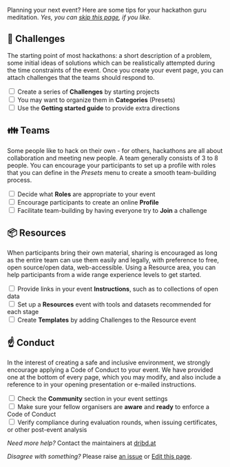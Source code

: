 Planning your next event? Here are some tips for your hackathon guru meditation. _Yes, you can [skip this page](/event/new), if you like._

## 🏁 Challenges

The starting point of most hackathons: a short description of a problem, some initial ideas of solutions which can be realistically attempted during the time constraints of the event. Once you create your event page, you can attach challenges that the teams should respond to.

<label><input type="checkbox"> Create a series of **Challenges** by starting projects </label><br>
<label><input type="checkbox"> You may want to organize them in **Categories** (Presets)  </label><br>
<label><input type="checkbox"> Use the **Getting started guide** to provide extra directions</label><br>

## 👪 Teams

Some people like to hack on their own - for others, hackathons are all about collaboration and meeting new people. A team generally consists of 3 to 8 people. You can encourage your participants to set up a profile with roles that you can define in the _Presets_ menu to create a smooth team-building process.

<label><input type="checkbox"> Decide what **Roles** are appropriate to your event </label><br>
<label><input type="checkbox"> Encourage participants to create an online **Profile** </label><br>
<label><input type="checkbox"> Facilitate team-building by having everyone try to **Join** a challenge </label><br>

## 📦 Resources

When participants bring their own material, sharing is encouraged as long as the entire team can use them easily and legally, with preference to free, open source/open data, web-accessible. Using a Resource area, you can help participants from a wide range experience levels to get started.

<label><input type="checkbox"> Provide links in your event **Instructions**, such as to collections of open data </label><br>
<label><input type="checkbox"> Set up a **Resources** event with tools and datasets recommended for each stage </label><br>
<label><input type="checkbox"> Create **Templates** by adding Challenges to the Resource event  </label><br>

## ☝️ Conduct

In the interest of creating a safe and inclusive environment, we strongly encourage applying a Code of Conduct to your event. We have provided one at the bottom of every page, which you may modify, and also include a reference to in your opening presentation or e-mailed instructions.

<label><input type="checkbox"> Check the **Community** section in your event settings </label><br>
<label><input type="checkbox"> Make sure your fellow organisers are **aware** and **ready** to enforce a Code of Conduct </label><br>
<label><input type="checkbox"> Verify compliance during evaluation rounds, when issuing certificates, or other post-event analysis </label><br>

_Need more help?_ Contact the maintainers at [dribd.at](https://dribd.at/)

_Disagree with something?_ Please raise [an issue](https://github.com/dribdat/dribdat/issues) or [Edit this page](https://github.com/dribdat/dribdat/blob/main/dribdat/templates/includes/eventstart.md).

